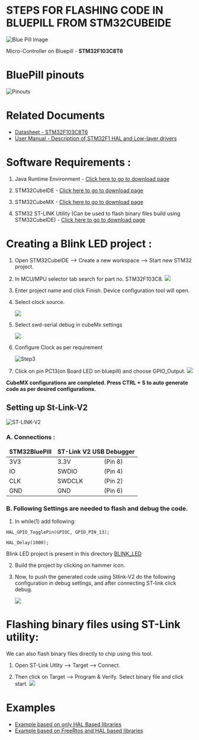 # STEPS FOR FLASHING CODE IN BLUEPILL FROM STM32CUBEIDE
![Blue Pill Image](../../../Docs/F1&#32;series/BluePill_Settings_for_stLink_v2/../../F1&#32;series/BluePill_Settings_for_stLink_v2/../../F1&#32;series/BluePill_Settings_for_stLink_v2/BluePilll_Image.jpg)

Micro-Controller on Bluepill - **STM32F103C8T6** 

# BluePill pinouts

![Pinouts](../../../Docs/F1&#32;series/BluePill_Settings_for_stLink_v2/../../F1&#32;series/stm32f103-pinout-diagram.png)

# Related Documents

  * [Datasheet - STM32F103C8T6](../../../Docs/F1&#32;series/Datasheet&#32;stm32f103c8.pdf)
  *  [User Manual - Description of STM32F1 HAL and Low-layer drivers](../../../Docs/F4&#32;series/../F1&#32;series/User&#32;Manual&#32;en.DM00154093.pdf)

# Software Requirements :
1. Java Runtime Environment - [Click here to go to download page](https://www.oracle.com/java/technologies/javase-jre8-downloads.html) 

2. STM32CubeIDE - [Click here to go to download page](https://www.st.com/en/development-tools/stm32cubeide.html#get-software) 

3. STM32CubeMX - [Click here to go to download page](https://www.st.com/en/development-tools/stm32cubemx.html)

4. STM32 ST-LINK Utility (Can be used to flash binary files build using STM32CubeIDE) - [Click here to go to download page](https://www.st.com/en/development-tools/stsw-link004.html)

# Creating a Blink LED project :

1. Open STM32CubeIDE --> Create a new workspace --> Start new STM32 project.

2. In MCU/MPU selector tab search for part no. STM32F103C8.
    ![](../../../Docs/F1&#32;series/BluePill_Settings_for_stLink_v2/blink_steps2.png)

3. Enter project name and click Finish. Device configuration tool will open.

4. Select clock source.
   
    ![](../../../Docs/F1&#32;series/BluePill_Settings_for_stLink_v2/1_Select_clock_source.png)

5. Select swd-serial debug in cubeMx settings
   
    ![](../../../Docs/F1&#32;series/BluePill_Settings_for_stLink_v2/../../F1&#32;series/BluePill_Settings_for_stLink_v2/2_Debug_setting.png)

6. Configure Clock as per requirement
   
    ![Step3](../../../Docs/F1&#32;series/BluePill_Settings_for_stLink_v2/../../F1&#32;series/BluePill_Settings_for_stLink_v2/3_configure_clock.png)

7. Click on pin PC13(on Board LED on bluepill) and choose GPIO_Output.
    ![](../../../Docs/F1&#32;series/BluePill_Settings_for_stLink_v2/blink_steps7.JPG)

**CubeMX configurations are completed. Press CTRL + S to auto generate code as per desired configurations.** 

## Setting up St-Link-V2

![ST-LINK-V2](../../../Docs/F1&#32;series/BluePill_Settings_for_stLink_v2/../../F1&#32;series/BluePill_Settings_for_stLink_v2/ST-link-v2.png)

### A. Connections :  

<table>
    <thead>
        <td colspan="2">
            <b> STM32BluePill </b>
        </td>
        <td colspan="2">
            <b> ST-Link V2 USB Debugger </b>
        </td>
    </thead>
    <tbody>
        <tr>
            <td> 3V3 </td><td>  </td>
            <td> 3.3V </td><td> (Pin 8) </td>
        </tr>
        <tr>
            <td> IO </td><td> </td>
            <td> SWDIO </td><td> (Pin 4) </td>
        </tr>
        <tr>
            <td> CLK </td><td>  </td>
            <td> SWDCLK </td><td> (Pin 2) </td>
        </tr>
        <tr>
            <td> GND </td><td>  </td>
            <td> GND </td><td> (Pin 6) </td>
        </tr>
    </tbody>
</table>

### B. Following Settings are needed to flash and debug the code.

1. In while(1) add following:

```HAL_GPIO_TogglePin(GPIOC, GPIO_PIN_13);```

```HAL_Delay(1000);```

Blink LED project is present in this directory [BLINK_LED](AllPheripheralsUsingCubeMx/DigitalWrite/)

2. Build the project by clicking on hammer icon.

3. Now, to push the generated code using Stlink-V2 do the following configuration in debug settings, and after connecting ST-link click debug.
    
    ![](../../../Docs/F1&#32;series/BluePill_Settings_for_stLink_v2/../../F1&#32;series/BluePill_Settings_for_stLink_v2/4_debug_configuration.png)

# Flashing binary files using ST-Link utility:

We can also flash binary files directly to chip using this tool.

1. Open ST-Link Utlity --> Target --> Connect.
    
2. Then click on Target --> Program & Verify.
    Select binary file and click start.
    ![](../../../Docs/F1&#32;series/BluePill_Settings_for_stLink_v2/../../F1&#32;series/BluePill_Settings_for_stLink_v2/stlinkutility1.png)

# Examples

* [Example based on only HAL Based libraries](Using_HAL_Libraries/)
* [Example based on FreeRtos and HAL based libraries](Using_FreeRtos_and_HAL/)
